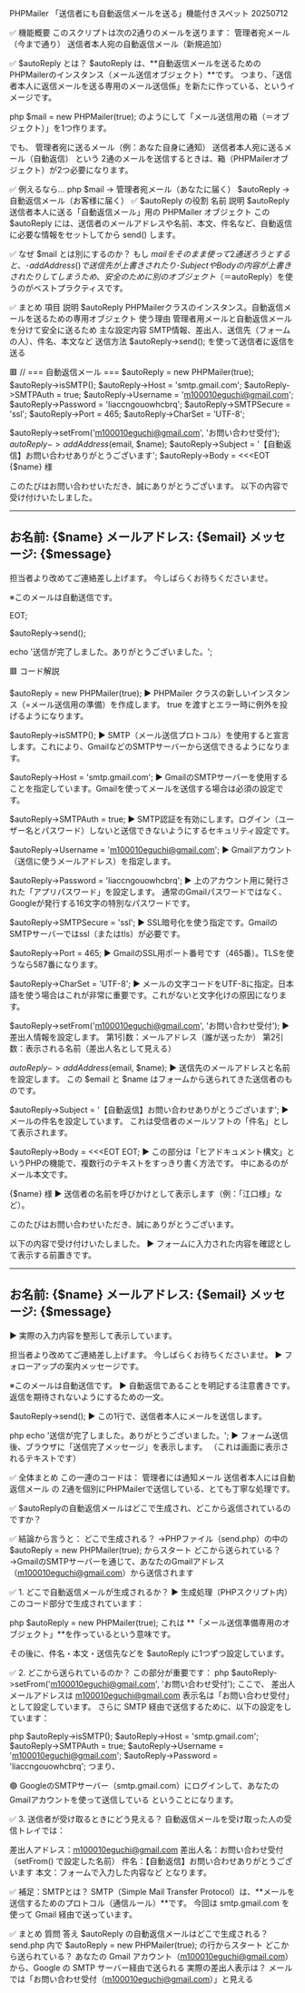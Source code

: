 PHPMailer 「送信者にも自動返信メールを送る」機能付きスペット 20250712
 
✅ 機能概要
このスクリプトは次の2通りのメールを送ります：
管理者宛メール（今まで通り）
送信者本人宛の自動返信メール（新規追加）



✅ $autoReply とは？
$autoReply は、**自動返信メールを送るためのPHPMailerのインスタンス（メール送信オブジェクト）**です。
つまり、「送信者本人に返信メールを送る専用のメール送信係」を新たに作っている、というイメージです。

php
$mail = new PHPMailer(true);
のようにして「メール送信用の箱（＝オブジェクト）」を1つ作ります。

でも、
管理者宛に送るメール（例：あなた自身に通知）
送信者本人宛に送るメール（自動返信）
という 2通のメールを送信するときは、箱（PHPMailerオブジェクト）が2つ必要になります。

✅ 例えるなら…
php
$mail        → 管理者宛メール（あなたに届く）
$autoReply   → 自動返信メール（お客様に届く）
✅ $autoReply の役割
名前	        説明
$autoReply	送信者本人に送る「自動返信メール」用の PHPMailer オブジェクト
この $autoReply には、送信者のメールアドレスや名前、本文、件名など、自動返信に必要な情報をセットしてから send() します。

✅ なぜ $mail とは別にするのか？
もし $mail をそのまま使って2通送ろうとすると、
 ･addAddress() で送信先が上書きされたり
･Subject や Body の内容が上書きされたり
してしまうため、安全のために別のオブジェクト（＝$autoReply）を使うのがベストプラクティスです。

✅ まとめ
項目	説明
$autoReply	    PHPMailerクラスのインスタンス。自動返信メールを送るための専用オブジェクト
使う理由	    管理者用メールと自動返信メールを分けて安全に送るため
主な設定内容	SMTP情報、差出人、送信先（フォームの人）、件名、本文など
送信方法	    $autoReply->send(); を使って送信者に返信を送る

🟥
  // === 自動返信メール ===
  $autoReply = new PHPMailer(true);
  $autoReply->isSMTP();
  $autoReply->Host = 'smtp.gmail.com';
  $autoReply->SMTPAuth = true;
  $autoReply->Username = 'm100010eguchi@gmail.com';
  $autoReply->Password = 'liaccngouowhcbrq';
  $autoReply->SMTPSecure = 'ssl';
  $autoReply->Port = 465;
  $autoReply->CharSet = 'UTF-8';

  $autoReply->setFrom('m100010eguchi@gmail.com', 'お問い合わせ受付');
  $autoReply->addAddress($email, $name);
  $autoReply->Subject = '【自動返信】お問い合わせありがとうございます';
  $autoReply->Body = <<<EOT
{$name} 様

このたびはお問い合わせいただき、誠にありがとうございます。
以下の内容で受け付けいたしました。

-------------------------------
お名前: {$name}
メールアドレス: {$email}
メッセージ:
{$message}
-------------------------------

担当者より改めてご連絡差し上げます。
今しばらくお待ちくださいませ。

※このメールは自動送信です。

EOT;

  $autoReply->send();

  echo '送信が完了しました。ありがとうございました。';

 🟥  コード解説

$autoReply = new PHPMailer(true);
▶ PHPMailer クラスの新しいインスタンス（=メール送信用の準備）を作成します。
true を渡すとエラー時に例外を投げるようになります。

$autoReply->isSMTP();
▶ SMTP（メール送信プロトコル）を使用すると宣言します。これにより、GmailなどのSMTPサーバーから送信できるようになります。

$autoReply->Host = 'smtp.gmail.com';
▶ GmailのSMTPサーバーを使用することを指定しています。Gmailを使ってメールを送信する場合は必須の設定です。

$autoReply->SMTPAuth = true;
▶ SMTP認証を有効にします。ログイン（ユーザー名とパスワード）しないと送信できないようにするセキュリティ設定です。

$autoReply->Username = 'm100010eguchi@gmail.com';
▶ Gmailアカウント（送信に使うメールアドレス）を指定します。

$autoReply->Password = 'liaccngouowhcbrq';
▶ 上のアカウント用に発行された「アプリパスワード」を設定します。
通常のGmailパスワードではなく、Googleが発行する16文字の特別なパスワードです。

$autoReply->SMTPSecure = 'ssl';
▶ SSL暗号化を使う指定です。GmailのSMTPサーバーではssl（またはtls）が必要です。

$autoReply->Port = 465;
▶ GmailのSSL用ポート番号です（465番）。TLSを使うなら587番になります。

$autoReply->CharSet = 'UTF-8';
▶ メールの文字コードをUTF-8に指定。日本語を使う場合はこれが非常に重要です。これがないと文字化けの原因になります。

$autoReply->setFrom('m100010eguchi@gmail.com', 'お問い合わせ受付');
▶ 差出人情報を設定します。
第1引数：メールアドレス（誰が送ったか）
第2引数：表示される名前（差出人名として見える）

$autoReply->addAddress($email, $name);
▶ 送信先のメールアドレスと名前を設定します。
この $email と $name はフォームから送られてきた送信者のものです。

$autoReply->Subject = '【自動返信】お問い合わせありがとうございます';
▶ メールの件名を設定しています。
これは受信者のメールソフトの「件名」として表示されます。

$autoReply->Body = <<<EOT
EOT;
▶ この部分は「ヒアドキュメント構文」というPHPの機能で、複数行のテキストをすっきり書く方法です。
中にあるのがメール本文です。

{$name} 様
▶ 送信者の名前を呼びかけとして表示します（例：「江口様」など）。

このたびはお問い合わせいただき、誠にありがとうございます。

以下の内容で受け付けいたしました。
▶ フォームに入力された内容を確認として表示する前置きです。

-------------------------------
お名前: {$name}
メールアドレス: {$email}
メッセージ:
{$message}
-------------------------------
▶ 実際の入力内容を整形して表示しています。

担当者より改めてご連絡差し上げます。
今しばらくお待ちくださいませ。
▶ フォローアップの案内メッセージです。

※このメールは自動送信です。
▶ 自動返信であることを明記する注意書きです。返信を期待されないようにするための一文。

$autoReply->send();
▶ この1行で、送信者本人にメールを送信します。

php
echo '送信が完了しました。ありがとうございました。';
▶ フォーム送信後、ブラウザに「送信完了メッセージ」を表示します。
（これは画面に表示されるテキストです）

✅ 全体まとめ
この一連のコードは：
管理者には通知メール
送信者本人には自動返信メール
の 2通を個別にPHPMailerで送信している、とても丁寧な処理です。


✅ $autoReplyの自動返信メールはどこで生成され、どこから返信されているのですか？

✅ 結論から言うと：
どこで生成される？
→PHPファイル（send.php）の中の $autoReply = new PHPMailer(true); からスタート
どこから送られている？
→GmailのSMTPサーバーを通じて、あなたのGmailアドレス（m100010eguchi@gmail.com）から送信されます


✅ 1. どこで自動返信メールが生成されるか？
▶ 生成処理（PHPスクリプト内）
このコード部分で生成されています：

php
$autoReply = new PHPMailer(true);
これは **「メール送信準備専用のオブジェクト」**を作っているという意味です。

その後に、件名・本文・送信先などを $autoReply に1つずつ設定しています。

✅ 2. どこから送られているのか？
この部分が重要です：
php
$autoReply->setFrom('m100010eguchi@gmail.com', 'お問い合わせ受付');
ここで、
差出人メールアドレスは m100010eguchi@gmail.com
表示名は「お問い合わせ受付」
として設定しています。
さらに SMTP 経由で送信するために、以下の設定をしています：

php
$autoReply->isSMTP();
$autoReply->Host = 'smtp.gmail.com';
$autoReply->SMTPAuth = true;
$autoReply->Username = 'm100010eguchi@gmail.com';
$autoReply->Password = 'liaccngouowhcbrq';
つまり、

🟢 GoogleのSMTPサーバー（smtp.gmail.com）にログインして、あなたのGmailアカウントを使って送信している
ということになります。

✅ 3. 送信者が受け取るときにどう見える？
自動返信メールを受け取った人の受信トレイでは：

差出人アドレス：m100010eguchi@gmail.com
差出人名：お問い合わせ受付（setFrom() で設定した名前）
件名：【自動返信】お問い合わせありがとうございます
本文：フォームで入力した内容など
となります。

✅ 補足：SMTPとは？
SMTP（Simple Mail Transfer Protocol）は、**メールを送信するためのプロトコル（通信ルール）**です。
今回は smtp.gmail.com を使って Gmail 経由で送っています。

✅ まとめ
質問	                                        答え
$autoReply の自動返信メールはどこで生成される？	send.php 内で $autoReply = new PHPMailer(true); の行からスタート
どこから送られている？	あなたの Gmail アカウント（m100010eguchi@gmail.com） から、Google の SMTP サーバー経由で送られる
実際の差出人表示は？	メールでは「お問い合わせ受付（m100010eguchi@gmail.com）」と見える